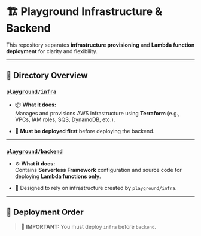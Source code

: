 # 🏗️ Playground Infrastructure & Backend

This repository separates **infrastructure provisioning** and **Lambda function deployment** for clarity and flexibility.

---

## 📂 Directory Overview

### [`playground/infra`](./playground/infra)

- 📦 **What it does:**  
  Manages and provisions AWS infrastructure using **Terraform** (e.g., VPCs, IAM roles, SQS, DynamoDB, etc.).

- 🚀 **Must be deployed first** before deploying the backend.

---

### [`playground/backend`](./playground/backend)

- ⚙️ **What it does:**  
  Contains **Serverless Framework** configuration and source code for deploying **Lambda functions only**.

- 🎯 Designed to rely on infrastructure created by `playground/infra`.

---

## 🚀 Deployment Order

> 🔐 **IMPORTANT:** You must deploy `infra` before `backend`.
